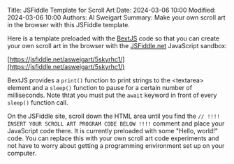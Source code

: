 Title: JSFiddle Template for Scroll Art
Date: 2024-03-06 10:00
Modified: 2024-03-06 10:00
Authors: Al Sweigart
Summary: Make your own scroll art in the browser with this JSFiddle template.

Here is a template preloaded with the [BextJS](https://github.com/asweigart/bextjs) code so that you can create your own scroll art in the browser with the [JSFiddle.net](https://jsfiddle.net) JavaScript sandbox:

[https://jsfiddle.net/asweigart/5skyrhc1/](https://jsfiddle.net/asweigart/5skyrhc1/)

BextJS provides a `print()` function to print strings to the &lt;textarea&gt; element and a `sleep()` function to pause for a certain number of milliseconds. Note thtat you must put the `await` keyword in front of every `sleep()` function call.

On the JSFiddle site, scroll down the HTML area until you find the `// !!!! INSERT YOUR SCROLL ART PROGRAM CODE BELOW !!!!` comment and place your JavaScript code there. It is currently preloaded with some "Hello, world!" code. You can replace this with your own scroll art code experiments and not have to worry about getting a programming environment set up on your computer.